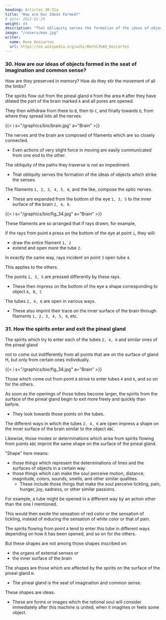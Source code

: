 ```yaml
---
heading: Articles 30-31a
title: "How are Our Ideas Formed?"
# date: 2022-01-29
weight: 44
description: "That obliquity serves the formation of the ideas of objects which strike the senses"
image: "/covers/man.jpg"
writer:
  name: Rene Descartes
  url: https://en.wikipedia.org/wiki/Ren%C3%A9_Descartes
---
```



### 30. How are our ideas of objects formed in the seat of imagination and common sense?

How are they preserved in memory? How do they stir the movement of all the limbs?

The spirits flow out from the pineal gland `H` from the area `M` after they have dilated the part of the brain marked `A` and all pores are opened. 

They then withdraw from there to `B`, then to `C`, and finally towards `D`, from where they spread into all the nerves.

{{< i s="/graphics/bio/brain.jpg" a="Brain" >}}

<!-- In this way, all the filaments from which  -->

The nerves and the brain are composed of filaments which are so closely connected.
- Even actions of very slight force in moving are easily communicated from one end to the other.

The obliquity of the paths they traverse is not an impediment. 
- That obliquity serves the formation of the ideas of objects which strike the senses.
<!-- But so that these windings of the paths may not hinder you from clearly perceiving how  -->

The filaments `1, 2, 3, 4, 5, 6`, and the like, compose the optic nerves. 
- These are expanded from the bottom of the eye `1, 3, 5` to the inner surface of the brain `2, 4, 6`.

{{< i s="/graphics/bio/fig_34.jpg" a="Brain" >}}


These filaments are so arranged that if rays drawn, for example, 

If the rays from point `A` press on the bottom of the eye at point `i`, they will:
- draw the entire filament `1, 2`
- extend and open more the tube `2`.

In exactly the same way, rays incident on point `3` open tube `4`.

This applies to the others. 

The points `1, 3, 5` are pressed differently by these rays.
- These then impress on the bottom of the eye a shape corresponding to object `A, B, C`

The tubes `2, 4, 6` are open in various ways.
- These also imprint their trace on the inner surface of the brain through filaments `1, 2, 3, 4, 5, 6`, etc.


### 31. How the spirits enter and exit the pineal gland

The spirits which try to enter each of the tubes `2, 4, 6` and similar ones of the pineal gland 

 not to come out indifferently from all points that are on the surface of gland H, but only from certain ones individually.

{{< i s="/graphics/bio/fig_34.jpg" a="Brain" >}}

Those which come out from point `A` strive to enter tubes `4` and `6`, and so on for the others. 

As soon as the openings of those tubes become larger, the spirits from the surface of the pineal gland begin to exit more freely and quickly than before.
- They look towards those points on the tubes. 

The different ways in which the tubes `2, 4, 6` are open impress a shape on the inner surface of the brain similar to the object `ABC`.

Likewise, those modes or determinations which arise from spirits flowing from points `ABC` imprint the same shape on the surface of the pineal gland. 

"Shape" here means:
- those things which represent the determinations of lines and the surfaces of objects in a certain way
- those things which can make the soul perceive motion, distance, magnitude, colors, sounds, smells, and other similar qualities.
  - These include those things that make the soul perceive tickling, pain, hunger, joy, sadness, or other similar passions.

For example, a tube might be opened in a different way by an action other than the one I mentioned.

This would then excite the sensation of red color or the sensation of tickling, instead of inducing the sensation of white color or that of pain. 

The spirits flowing from point `A` tend to enter this tube in different ways depending on how it has been opened, and so on for the others. 

But these shapes are not among those shapes inscribed on:
- the organs of external senses or
- the inner surface of the brain

The shapes are those which are affected by the spirits on the surface of the pineal gland `H`. 
- The pineal gland is the seat of imagination and common sense. 

These shapes are ideas.
- These are forms or images which the rational soul will consider immediately after this machine is united, when it imagines or feels some object.


<!-- It will imagine or feel since by the term  -->

